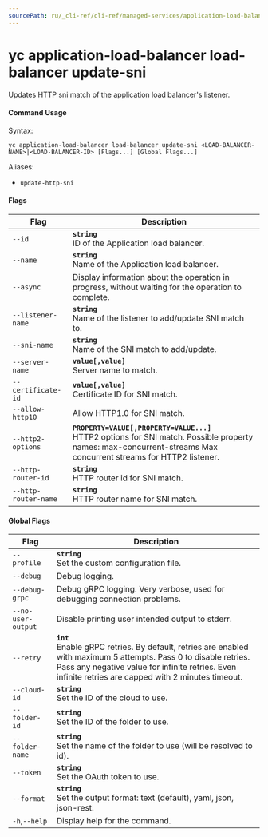 ```yaml
---
sourcePath: ru/_cli-ref/cli-ref/managed-services/application-load-balancer/load-balancer/update-sni.md
---
```

# yc application-load-balancer load-balancer update-sni

Updates HTTP sni match of the application load balancer's listener.

#### Command Usage

Syntax: 

`yc application-load-balancer load-balancer update-sni <LOAD-BALANCER-NAME>|<LOAD-BALANCER-ID> [Flags...] [Global Flags...]`

Aliases: 

- `update-http-sni`

#### Flags

| Flag | Description |
|----|----|
|`--id`|<b>`string`</b><br/> ID of the Application load balancer.|
|`--name`|<b>`string`</b><br/> Name of the Application load balancer.|
|`--async`| Display information about the operation in progress, without waiting for the operation to complete.|
|`--listener-name`|<b>`string`</b><br/> Name of the listener to add/update SNI match to.|
|`--sni-name`|<b>`string`</b><br/> Name of the SNI match to add/update.|
|`--server-name`|<b>`value[,value]`</b><br/> Server name to match.|
|`--certificate-id`|<b>`value[,value]`</b><br/> Certificate ID for SNI match.|
|`--allow-http10`| Allow HTTP1.0 for SNI match.|
|`--http2-options`|<b>`PROPERTY=VALUE[,PROPERTY=VALUE...]`</b><br/> HTTP2 options for SNI match.  Possible property names:  max-concurrent-streams Max concurrent streams for HTTP2 listener.  |
|`--http-router-id`|<b>`string`</b><br/> HTTP router id for SNI match.|
|`--http-router-name`|<b>`string`</b><br/> HTTP router name for SNI match.|

#### Global Flags

| Flag | Description |
|----|----|
|`--profile`|<b>`string`</b><br/>Set the custom configuration file.|
|`--debug`|Debug logging.|
|`--debug-grpc`|Debug gRPC logging. Very verbose, used for debugging connection problems.|
|`--no-user-output`|Disable printing user intended output to stderr.|
|`--retry`|<b>`int`</b><br/>Enable gRPC retries. By default, retries are enabled with maximum 5 attempts. Pass 0 to disable retries. Pass any negative value for infinite retries. Even infinite retries are capped with 2 minutes timeout.|
|`--cloud-id`|<b>`string`</b><br/>Set the ID of the cloud to use.|
|`--folder-id`|<b>`string`</b><br/>Set the ID of the folder to use.|
|`--folder-name`|<b>`string`</b><br/>Set the name of the folder to use (will be resolved to id).|
|`--token`|<b>`string`</b><br/>Set the OAuth token to use.|
|`--format`|<b>`string`</b><br/>Set the output format: text (default), yaml, json, json-rest.|
|`-h`,`--help`|Display help for the command.|
